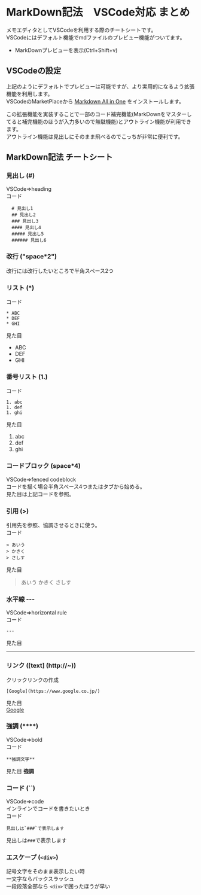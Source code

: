# MarkDown記法　VSCode対応 まとめ

メモエディタとしてVSCodeを利用する際のチートシートです。  
VSCodeにはデフォルト機能でmdファイルのプレビュー機能がついてます。  
* MarkDownプレビューを表示(Ctrl+Shift+v)  

## VSCodeの設定
上記のようにデフォルトでプレビューは可能ですが、より実用的になるよう拡張機能を利用します。  
VSCodeのMarketPlaceから [Markdown All in One](https://marketplace.visualstudio.com/items?itemName=yzhang.markdown-all-in-one) をインストールします。  
  
この拡張機能を実装することで一部のコード補完機能(MarkDownをマスターしてると補完機能のほうが入力多いので無駄機能)とアウトライン機能が利用できます。  
アウトライン機能は見出しにそのまま飛べるのでこっちが非常に便利です。

## MarkDown記法 チートシート
### 見出し (#)
VSCode=>heading  
コード 
  
      # 見出し1
      ## 見出し2
      ### 見出し3
      #### 見出し4
      ##### 見出し5
      ###### 見出し6
### 改行 ("space*2")
改行には改行したいところで半角スペース2つ
### リスト (*)
コード

    * ABC
    * DEF
    * GHI
見た目
* ABC
* DEF
* GHI

### 番号リスト (1.)
コード  

    1. abc
    1. def
    1. ghi
見た目
1. abc
1. def
1. ghi  
### コードブロック (space*4)
VSCode=>fenced codeblock  
コードを描く場合半角スペース4つまたはタブから始める。  
見た目は上記コードを参照。
### 引用 (>)
引用先を参照、協調させるときに使う。  
コード

    > あいう
    > かきく
    > さしす
見た目
> あいう
> かきく
> さしす
### 水平線 ---
VSCode=>horizontal rule  
コード

    ---
見た目

---
### リンク ([text] (http://~))  
クリックリンクの作成

    [Google](https://www.google.co.jp/)
見た目    
[Google](https://www.google.co.jp/)
### 強調 (****)
VSCode=>bold  
コード

    **強調文字**
見た目
**強調**
### コード (``)
VSCode=>code  
インラインでコードを書きたいとき  
コード  

    見出しは`###`で表示します
見出しは`###`で表示します
### エスケープ (`<div>`)
記号文字をそのまま表示したい時  
一文字ならバックスラッシュ  
一段段落全部なら `<div>`で囲ったほうが早い

